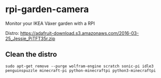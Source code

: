 # rpi-garden-camera
Monitor your IKEA Växer garden with a RPI

Distro: https://adafruit-download.s3.amazonaws.com/2016-03-25_Jessie_PiTFT35r.zip

## Clean the distro
```sudo apt-get remove --purge wolfram-engine scratch sonic-pi idle3 penguinspuzzle minecraft-pi python-minecraftpi python3-minecraftpi```
